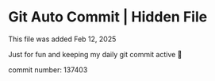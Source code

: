 # Git Auto Commit | Hidden File

This file was added Feb 12, 2025

Just for fun and keeping my daily git commit active 🤪

commit number: 137403
